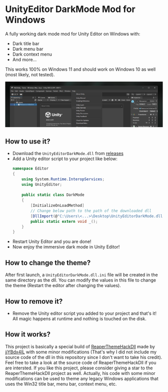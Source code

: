 # UnityEditor DarkMode Mod for Windows
A fully working dark mode mod for Unity Editor on Windows with:
- Dark title bar
- Dark menu bar
- Dark context menu
- And more...

This works 100% on Windows 11 and should work on Windows 10 as well (most likely, not tested).

![Screenshot](screenshot.png?raw=true)

## How to use it?
- Download the `UnityEditorDarkMode.dll` from [releases](https://github.com/0x7c13/UnityEditor-DarkMode/releases)
- Add a Unity editor script to your project like below:
    ```C#
    namespace Editor
    {
        using System.Runtime.InteropServices;
        using UnityEditor;

        public static class DarkMode
        {
            [InitializeOnLoadMethod]
            // Change below path to the path of the downloaded dll
            [DllImport(@"C:\Users\<...>\Desktop\UnityEditorDarkMode.dll", EntryPoint = "DllMain")]
            public static extern void _();
        }
    }
    ```
- Restart Unity Editor and you are done!
- Now enjoy the immersive dark mode in Unity Editor!

## How to change the theme?
After first launch, a `UnityEditorDarkMode.dll.ini` file will be created in the same directory as the dll. You can modify the values in this file to change the theme (Restart the editor after changing the values).

## How to remove it?
- Remove the Unity editor script you added to your project and that's it! All magic happens at runtime and nothing is touched on the disk.

## How it works?
This project is basically a special build of [ReaperThemeHackDll](https://github.com/jjYBdx4IL/ReaperThemeHackDll) made by [jjYBdx4IL](https://github.com/jjYBdx4IL) with some minor modifications (That's why I did not include my source code of the dll in this repository since I don't want to take his credit). Feel free to take a look at the source code of ReaperThemeHackDll if you are intersted. If you like this project, please consider giving a star to the ReaperThemeHackDll project as well. Actually, his code with some minor modifications can be used to theme any legacy Windows applications that uses the Win32 title bar, menu bar, context menu, etc.

